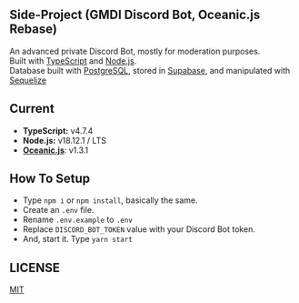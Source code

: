 ## Side-Project (GMDI Discord Bot, Oceanic.js Rebase)
An advanced private Discord Bot, mostly for moderation purposes. <br>
Built with [TypeScript](https://www.typescriptlang.org/) and [Node.js](https://nodejs.org). <br>
Database built with [PostgreSQL](https://www.postgresql.org/), stored in [Supabase](https://supabase.com), and manipulated with [Sequelize](https://sequelize.org/)

## Current
- **TypeScript:** v4.7.4
- **Node.js:** v18.12.1 / LTS
- [**Oceanic.js**](https://npmjs.com/package/oceanic.js): v1.3.1

## How To Setup
- Type `npm i` or `npm install`, basically the same.
- Create an `.env` file.
- Rename `.env.example` to `.env`
- Replace `DISCORD_BOT_TOKEN` value with your Discord Bot token.
- And, start it. Type `yarn start`

## LICENSE
[MIT](https://github.com/ray-1337/gmdi-private-bot/blob/master/LICENSE)